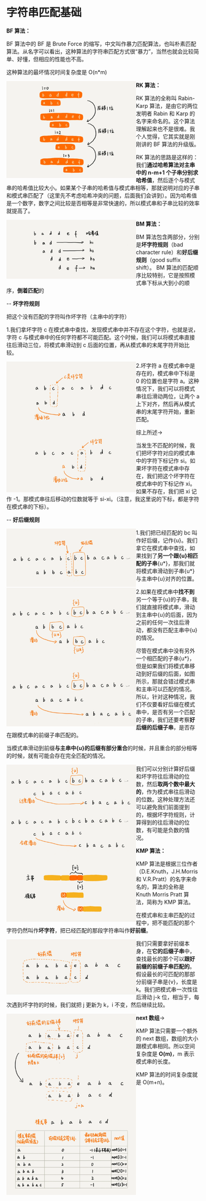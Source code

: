 # 字符串匹配基础

**BF 算法：**

BF 算法中的 BF 是 Brute Force 的缩写，中文叫作暴力匹配算法，也叫朴素匹配算法。从名字可以看出，这种算法的字符串匹配方式很“暴力”，当然也就会比较简单、好懂，但相应的性能也不高。

这种算法的最坏情况时间复杂度是 O(n*m)

<img src="brute-force.webp" align=left style="zoom: 33%;" />

**RK 算法：**

RK 算法的全称叫 Rabin-Karp 算法，是由它的两位发明者 Rabin 和 Karp 的名字来命名的。这个算法理解起来也不是很难。我个人觉得，它其实就是刚刚讲的 BF 算法的升级版。

RK 算法的思路是这样的：我们**通过哈希算法对主串中的 n-m+1 个子串分别求哈希值**，然后逐个与模式串的哈希值比较大小。如果某个子串的哈希值与模式串相等，那就说明对应的子串和模式串匹配了（这里先不考虑哈希冲突的问题，后面我们会讲到）。因为哈希值是一个数字，数字之间比较是否相等是非常快速的，所以模式串和子串比较的效率就提高了。

<img src="rabin-karp.webp" align=left style="zoom: 33%;" />

**BM 算法：**

BM 算法包含两部分，分别是**坏字符规则**（bad character rule）和**好后缀规则**（good suffix shift）。
BM 算法的匹配顺序比较特别，它是按照模式串下标从大到小的顺序，**倒着匹配**的

-- **坏字符规则**

把这个没有匹配的字符叫作坏字符（主串中的字符）

1.我们拿坏字符 c 在模式串中查找，发现模式串中并不存在这个字符，也就是说，字符 c 与模式串中的任何字符都不可能匹配。这个时候，我们可以将模式串直接往后滑动三位，将模式串滑动到 c 后面的位置，再从模式串的末尾字符开始比较。

<img src="bm01.webp" align=left style="zoom: 33%;" />

2.坏字符 a 在模式串中是存在的，模式串中下标是 0 的位置也是字符 a。这种情况下，我们可以将模式串往后滑动两位，让两个 a 上下对齐，然后再从模式串的末尾字符开始，重新匹配。

<img src="bm02.webp" align=left style="zoom: 33%;" />

综上所述->

当发生不匹配的时候，我们把坏字符对应的模式串中的字符下标记作 si。如果坏字符在模式串中存在，我们把这个坏字符在模式串中的下标记作 xi。如果不存在，我们把 xi 记作 -1。那模式串往后移动的位数就等于 si-xi。（注意，我这里说的下标，都是字符在模式串的下标）。

-- **好后缀规则**

<img src="bm03.webp" align=left style="zoom: 33%;" />

1.我们把已经匹配的 bc 叫作好后缀，记作{u}。我们拿它在模式串中查找，如果找到了**另一个跟{u}相匹配的子串**{u*}，那我们就将模式串滑动到子串{u*}与主串中{u}对齐的位置。

<img src="bm04.webp" align=left style="zoom: 33%;" />

2.如果在模式串中**找不到**另一个等于{u}的子串，我们就直接将模式串，滑动到主串中{u}的后面，因为之前的任何一次往后滑动，都没有匹配主串中{u}的情况。

<img src="bm05.webp" align=left style="zoom: 33%;" />

尽管在模式串中没有另外一个相匹配的子串{u*}，但是如果我们将模式串移动到好后缀的后面，如图所示，那就会错过模式串和主串可以匹配的情况。
所以，针对这种情况，我们不仅要看好后缀在模式串中，是否有另一个匹配的子串，我们还要考察**好后缀的后缀子串**，是否存在跟模式串的前缀子串匹配的。

当模式串滑动到前缀**与主串中{u}的后缀有部分重合**的时候，并且重合的部分相等的时候，就有可能会存在完全匹配的情况。

<img src="bm06.webp" align=left style="zoom: 33%;" />

<img src="bm07.webp" align=left style="zoom: 33%;" />

我们可以分别计算好后缀和坏字符往后滑动的位数，然后**取两个数中最大的**，作为模式串往后滑动的位数。这种处理方法还可以避免我们前面提到的，根据坏字符规则，计算得到的往后滑动的位数，有可能是负数的情况。

**KMP 算法：**

KMP 算法是根据三位作者（D.E.Knuth，J.H.Morris 和 V.R.Pratt）的名字来命名的，算法的全称是 Knuth Morris Pratt 算法，简称为 KMP 算法。

在模式串和主串匹配的过程中，把不能匹配的那个字符仍然叫作**坏字符**，把已经匹配的那段字符串叫作**好前缀**。

<img src="kmp01.webp" align=left style="zoom: 33%;" />

我们只需要拿好前缀本身，在**它的后缀子串**中，查找最长的那个可以**跟好前缀的前缀子串匹配的**。假设最长的可匹配的那部分前缀子串是{v}，长度是 k。我们把模式串一次性往后滑动 j-k 位，相当于，每次遇到坏字符的时候，我们就把 j 更新为 k，i 不变，然后继续比较。

<img src="kmp02.webp" align=left style="zoom: 33%;" />

**next 数组**->

<img src="kmp03.webp" align=left style="zoom: 33%;" />

KMP 算法只需要一个额外的 next 数组，数组的大小跟模式串相同。所以空间复杂度是 **O(m)**，m 表示模式串的长度。

KMP 算法的时间复杂度就是 O(m+n)。
